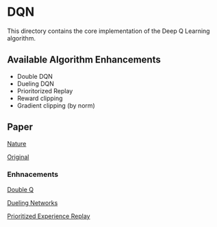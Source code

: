 # DQN

This directory contains the core implementation of the Deep Q Learning algorithm.

## Available Algorithm Enhancements

* Double DQN
* Dueling DQN
* Prioritorized Replay
* Reward clipping
* Gradient clipping (by norm)

## Paper
[Nature](https://www.nature.com/articles/nature14236.pdf)

[Original](https://www.cs.toronto.edu/~vmnih/docs/dqn.pdf)

### Enhnacements
[Double Q](https://arxiv.org/pdf/1509.06461.pdf)

[Dueling Networks](https://arxiv.org/abs/1511.06581)

[Prioritized Experience Replay](https://arxiv.org/pdf/1511.05952)